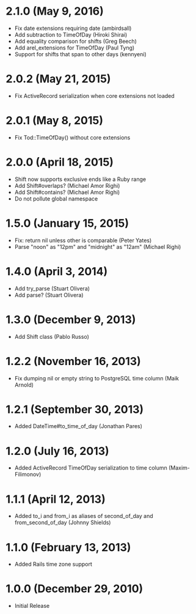 # 2.1.0 (May 9, 2016)

* Fix date extensions requiring date (ambirdsall)
* Add subtraction to TimeOfDay (Hiroki Shirai)
* Add equality comparison for shifts (Greg Beech)
* Add arel_extensions for TimeOfDay (Paul Tyng)
* Support for shifts that span to other days (kennyeni)

# 2.0.2 (May 21, 2015)

* Fix ActiveRecord serialization when core extensions not loaded

# 2.0.1 (May 8, 2015)

* Fix Tod::TimeOfDay() without core extensions

# 2.0.0 (April 18, 2015)

* Shift now supports exclusive ends like a Ruby range
* Add Shift#overlaps? (Michael Amor Righi)
* Add Shift#contains? (Michael Amor Righi)
* Do not pollute global namespace

# 1.5.0 (January 15, 2015)

* Fix: return nil unless other is comparable (Peter Yates)
* Parse "noon" as "12pm" and "midnight" as "12am" (Michael Righi)

# 1.4.0 (April 3, 2014)

* Add try_parse (Stuart Olivera)
* Add parse? (Stuart Olivera)

# 1.3.0 (December 9, 2013)

* Add Shift class (Pablo Russo)

# 1.2.2 (November 16, 2013)

* Fix dumping nil or empty string to PostgreSQL time column (Maik Arnold)

# 1.2.1 (September 30, 2013)

* Added DateTime#to_time_of_day (Jonathan Pares)

# 1.2.0 (July 16, 2013)

* Added ActiveRecord TimeOfDay serialization to time column (Maxim-Filimonov)

# 1.1.1 (April 12, 2013)

* Added to_i and from_i as aliases of second_of_day and from_second_of_day (Johnny Shields)

# 1.1.0 (February 13, 2013)

* Added Rails time zone support

# 1.0.0 (December 29, 2010)

* Initial Release
